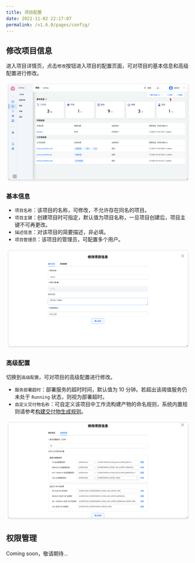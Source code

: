 ```yaml
---
title: 项目配置
date: 2021-11-02 22:17:07
permalink: /v1.6.0/pages/config/
---
```


## 修改项目信息

进入项目详情页，点击`修改`按钮进入项目的配置页面，可对项目的基本信息和高级配置进行修改。

![查看项目配置](./_images/update_project_entry.png)

### 基本信息

- `项目名称`：该项目的名称，可修改，不允许存在同名的项目。
- `项目主键`：创建项目时可指定，默认值为项目名称，一旦项目创建后，项目主键不可再更改。
- `描述信息`：对该项目的简要描述，非必填。
- `项目管理员`：该项目的管理员，可配置多个用户。

![查看项目基本信息](./_images/project_basic_info.png)

### 高级配置

切换到`高级配置`，可对项目的高级配置进行修改。

- `服务部署超时`：部署服务的超时时间，默认值为 10 分钟。若超出该阈值服务仍未处于 `Running` 状态，则视为部署超时。
- `自定义交付物名称`：可自定义该项目中工作流构建产物的命名规则，系统内置规则请参考[构建交付物生成规则](/v1.6.0/project/build/#构建交付物生成规则)。

![查看项目基本信息](./_images/project_advanced_config.png)

## 权限管理
Coming soon，敬请期待...
